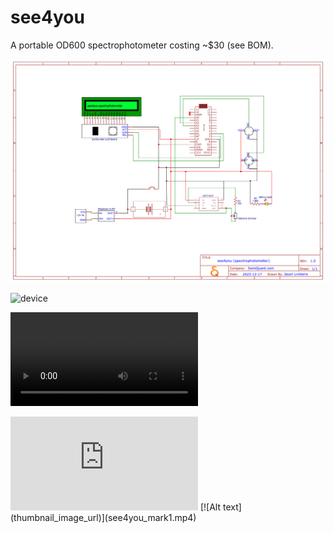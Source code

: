 # see4you


A portable OD600 spectrophotometer costing ~$30 (see BOM).


![schematic](Schematic_see4you.png)


![device](see4you_mark1.png)


![device](see4you_mark1.mp4)

<iframe src="https://github.com/SemiQuant/see4you/blob/main/see4you_mark1.mp4" frameborder="0" allowfullscreen></iframe>
[![Alt text](thumbnail_image_url)](see4you_mark1.mp4)